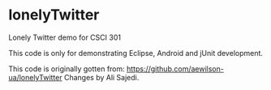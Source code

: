 lonelyTwitter
=============

Lonely Twitter demo for CSCI 301

This code is only for demonstrating Eclipse, Android and jUnit development.


This code is originally gotten from:
https://github.com/aewilson-ua/lonelyTwitter
Changes by Ali Sajedi.

